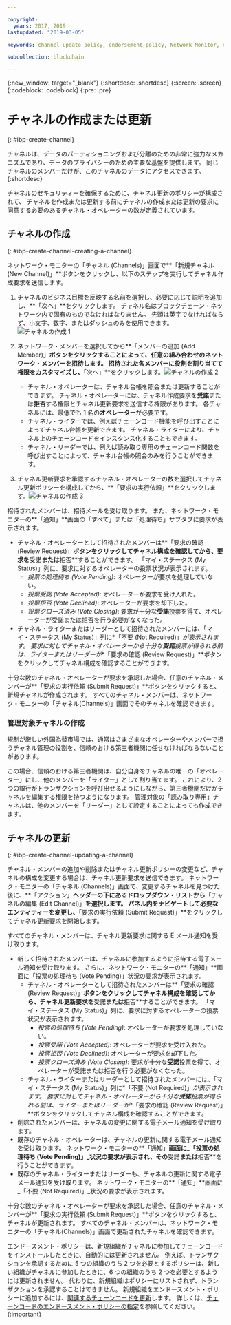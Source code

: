```yaml
---

copyright:
  years: 2017, 2019
lastupdated: "2019-03-05"

keywords: channel update policy, endorsement policy, Network Monitor, number of channel operators

subcollection: blockchain

---
```


{:new_window: target="_blank"}
{:shortdesc: .shortdesc}
{:screen: .screen}
{:codeblock: .codeblock}
{:pre: .pre}

# チャネルの作成または更新
{: #ibp-create-channel}

チャネルは、データのパーティショニングおよび分離のための非常に強力なメカニズムであり、データのプライバシーのための主要な基盤を提供します。 同じチャネルのメンバーだけが、このチャネルのデータにアクセスできます。
{:shortdesc}

チャネルのセキュリティーを確保するために、チャネル更新のポリシーが構成されて、
チャネルを作成または更新する前にチャネルの作成または更新の要求に同意する必要のあるチャネル・オペレーターの数が定義されています。

## チャネルの作成
{: #ibp-create-channel-creating-a-channel}

ネットワーク・モニターの「チャネル (Channels)」画面で**「新規チャネル (New Channel)」**ボタンをクリックし、以下のステップを実行してチャネル作成要求を送信します。
1. チャネルのビジネス目標を反映する名前を選択し、必要に応じて説明を追加し、**「次へ」**をクリックします。 チャネル名はブロックチェーン・ネットワーク内で固有のものでなければなりません。 先頭は英字でなければならず、小文字、数字、またはダッシュのみを使用できます。![チャネルの作成 1](../images/create_channel.png "チャネル・パネルの作成 1")

2. ネットワーク・メンバーを選択してから**「メンバーの追加 (Add Member)」**ボタンをクリックすることによって、任意の組み合わせのネットワーク・メンバーを招待します。 招待された各メンバーに役割を割り当てて権限をカスタマイズし、**「次へ」**をクリックします。![チャネルの作成 2](../images/create_channel_2.png "チャネル・パネルの作成 2")

    * チャネル・オペレーターは、チャネル台帳を照会または更新することができます。 チャネル・オペレーターには、チャネル作成要求を**受諾**または**拒否**する権限とチャネル更新要求を送信する権限があります。 各チャネルには、最低でも 1 名の**オペレーター**が必要です。
    * チャネル・ライターでは、例えばチェーンコード機能を呼び出すことによってチャネル台帳を更新できます。 チャネル・ライターにより、チャネル上のチェーンコードをインスタンス化することもできます。
    * チャネル・リーダーでは、例えば読み取り専用のチェーンコード関数を呼び出すことによって、チャネル台帳の照会のみを行うことができます。

3. チャネル更新要求を承認するチャネル・オペレーターの数を選択してチャネル更新ポリシーを構成してから、**「要求の実行依頼」**をクリックします。![チャネルの作成 3](../images/create_channel_3.png "チャネル・パネルの作成 3")

招待されたメンバーは、招待メールを受け取ります。 また、ネットワーク・モニターの**「通知」**画面の「すべて」または「処理待ち」サブタブに要求が表示されます。
* チャネル・オペレーターとして招待されたメンバーは**「要求の確認 (Review Request)」**ボタンをクリックしてチャネル構成を確認してから、要求を**受諾**または**拒否**することができます。 「マイ・ステータス (My Status)」列に、要求に対するオペレーターの投票状況が表示されます。
    * _投票の処理待ち (Vote Pending)_: オペレーターが要求を処理していない。
    * _投票受諾 (Vote Accepted)_: オペレーターが要求を受け入れた。
    * _投票拒否 (Vote Declined)_: オペレーターが要求を却下した。
    * _投票クローズ済み (Vote Closing)_: 要求が十分な**受諾**投票を得て、オペレーターが受諾または拒否を行う必要がなくなった。
* チャネル・ライターまたはリーダーとして招待されたメンバーには、「マイ・ステータス (My Status)」列に*「不要 (Not Required)」*が表示されます。 要求に対してチャネル・オペレーターから十分な**受諾**投票が得られる前は、ライターまたはリーダーが**「要求の確認 (Review Request)」**ボタンをクリックしてチャネル構成を確認することができます。

十分な数のチャネル・オペレーターが要求を承認した場合、任意のチャネル・メンバーが**「要求の実行依頼 (Submit Request)」**ボタンをクリックすると、新規チャネルが作成されます。 すべてのチャネル・メンバーは、ネットワーク・モニターの「チャネル(Channels)」画面でそのチャネルを確認できます。

### 管理対象チャネルの作成

規制が厳しい外国為替市場では、通常はさまざまなオペレーターやメンバーで担うチャネル管理の役割を、信頼のおける第三者機関に任せなければならないことがあります。

この場合、信頼のおける第三者機関は、自分自身をチャネルの唯一の「オペレーター」にし、他のメンバーを「ライター」として割り当てます。 これにより、2 つの銀行がトランザクションを呼び出せるようにしながら、第三者機関だけがチャネルを編集する権限を持つようになります。 管理対象の「読み取り専用」チャネルは、他のメンバーを「リーダー」として設定することによっても作成できます。

## チャネルの更新
{: #ibp-create-channel-updating-a-channel}

チャネル・メンバーの追加や削除またはチャネル更新ポリシーの変更など、チャネルの構成を変更する場合は、チャネル更新要求を送信できます。 ネットワーク・モニターの「チャネル (Channels)」画面で、変更するチャネルを見つけた後に、**「アクション」**ヘッダーの下にあるドロップダウン・リストから**「チャネルの編集 (Edit Channel)」**を選択します。 パネル内をナビゲートして必要なエンティティーを変更し、**「要求の実行依頼 (Submit Request)」**をクリックしてチャネル更新要求を開始します。

すべてのチャネル・メンバーは、チャネル更新要求に関する E メール通知を受け取ります。
* 新しく招待されたメンバーは、チャネルに参加するように招待する電子メール通知を受け取ります。 さらに、ネットワーク・モニターの**「通知」**画面に「投票の処理待ち (Vote Pending)」状況の要求が表示されます。
    * チャネル・オペレーターとして招待されたメンバーは**「要求の確認 (Review Request)」**ボタンをクリックしてチャネル構成を確認してから、チャネル更新要求を**受諾**または**拒否**することができます。  「マイ・ステータス (My Status)」列に、要求に対するオペレーターの投票状況が表示されます。
        * _投票の処理待ち (Vote Pending)_: オペレーターが要求を処理していない。
        * _投票受諾 (Vote Accepted)_: オペレーターが要求を受け入れた。
        * _投票拒否 (Vote Declined)_: オペレーターが要求を却下した。
        * _投票クローズ済み (Vote Closing)_: 要求が十分な**受諾**投票を得て、オペレーターが受諾または拒否を行う必要がなくなった。
    * チャネル・ライターまたはリーダーとして招待されたメンバーには、「マイ・ステータス (My Status)」列に*「不要 (Not Required)」*が表示されます。 要求に対してチャネル・オペレーターから十分な**受諾**投票が得られる前は、ライターまたはリーダーが**「要求の確認 (Review Request)」**ボタンをクリックしてチャネル構成を確認することができます。
* 削除されたメンバーは、チャネルの変更に関する電子メール通知を受け取ります。
* 既存のチャネル・オペレーターは、チャネルの更新に関する電子メール通知を受け取ります。 ネットワーク・モニターの**「通知」**画面に_「投票の処理待ち (Vote Pending)」_状況の要求が表示され、その**受諾**または**拒否**を行うことができます。
* 既存のチャネル・ライターまたはリーダーも、チャネルの更新に関する電子メール通知を受け取ります。 ネットワーク・モニターの**「通知」**画面に_「不要 (Not Required)」_状況の要求が表示されます。

十分な数のチャネル・オペレーターが要求を承認した場合、任意のチャネル・メンバーが**「要求の実行依頼 (Submit Request)」**ボタンをクリックすると、チャネルが更新されます。 すべてのチャネル・メンバーは、ネットワーク・モニターの「チャネル(Channels)」画面で更新されたチャネルを確認できます。

エンドースメント・ポリシーは、新規組織がチャネルに参加してチェーンコードをインストールしたときに、自動的には更新されません。 例えば、トランザクションを承認するために 5 つの組織のうち 2 つを必要とするポリシーは、新しい組織がチャネルに参加したときに、6 つの組織のうち 2 つを必要とするようには更新されません。 代わりに、新規組織はポリシーにリストされず、トランザクションを承認することはできません。 新規組織をエンドースメント・ポリシーに追加するには、[関連するチェーンコードを更新](/docs/services/blockchain/howto/install_instantiate_chaincode.html#install-instantiate-chaincode-update-cc)します。 詳しくは、[チェーンコードのエンドースメント・ポリシーの指定](/docs/services/blockchain/howto/install_instantiate_chaincode.html#install-instantiate-chaincode-endorsement-policy)を参照してください。
{:important}
